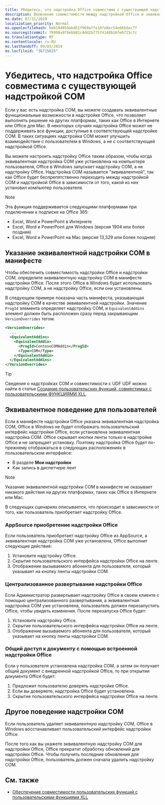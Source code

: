 ```yaml
---
title: Убедитесь, что надстройка Office совместима с существующей надстройкой COM
description: Включение совместимости между надстройкой Office и эквивалентной надстройкой COM
ms.date: 07/31/2019
localization_priority: Normal
ms.openlocfilehash: bd419d059abd51f969affe107e8ec54e66bdac7f
ms.sourcegitcommit: 78998a9f0ebb81c4dd2b77574148b16fe6725cfc
ms.translationtype: MT
ms.contentlocale: ru-RU
ms.lasthandoff: 09/03/2019
ms.locfileid: "36715615"
---
```

# <a name="make-your-office-add-in-compatible-with-an-existing-com-add-in"></a>Убедитесь, что надстройка Office совместима с существующей надстройкой COM

Если у вас есть надстройка COM, вы можете создавать эквивалентные функциональные возможности в надстройке Office, что позволяет выполнять решение на других платформах, таких как Office в Интернете или Office для Mac. В некоторых случаях надстройка Office может не поддерживать все функции, доступные в соответствующей надстройке COM. В таких ситуациях надстройка COM может улучшить взаимодействие с пользователем в Windows, а не с соответствующей надстройкой Office.

Вы можете настроить надстройку Office таким образом, чтобы когда эквивалентная надстройка COM уже установлена на компьютере пользователя, Office в Windows запускает надстройку COM, а не надстройку Office. Надстройка COM называется "эквивалентной", так как Office будет беспрепятственно переходить между надстройкой COM и надстройкой Office в зависимости от того, какой из них установил компьютер пользователя.

> [!NOTE]
> Эта функция поддерживается следующими платформами при подключении к подписке на Office 365:
> - Excel, Word и PowerPoint в Интернете
> - Excel, Word и PowerPoint для Windows (версия 1904 или более поздняя)
> - Excel, Word и PowerPoint на Mac (версия 13,329 или более поздняя)

## <a name="specify-an-equivalent-com-add-in-in-the-manifest"></a>Указание эквивалентной надстройки COM в манифесте

Чтобы обеспечить совместимость надстройки Office и надстройки COM, определите эквивалентную надстройку COM в манифесте надстройки Office. [](add-in-manifests.md) После этого Office в Windows будет использовать надстройку COM, а не надстройку Office, если они установлены.

В следующем примере показана часть манифеста, указывающая надстройку COM в качестве эквивалентной надстройки. Значение `ProgId` элемента определяет надстройку COM, и `EquivalentAddins` элемент должен быть расположен сразу перед закрывающим `VersionOverrides` тегом.

```xml
<VersionOverrides>
  ...
  <EquivalentAddins>
    <EquivalentAddin>
      <ProgId>ContosoCOMAddin</ProgId>
      <Type>COM</Type>
    </EquivalentAddin>
  </EquivalentAddins>
</VersionOverrides>
```

> [!TIP]
> Сведения о надстройках COM и совместимости с UDF UDF можно найти в статье [Создание пользовательских функций, совместимых с пользовательскими ФУНКЦИЯМИ XLL](../excel/make-custom-functions-compatible-with-xll-udf.md).

## <a name="equivalent-behavior-for-users"></a>Эквивалентное поведение для пользователей

Если в манифесте надстройки Office указана эквивалентная надстройка COM, Office в Windows не будет отображать пользовательский интерфейс надстройки Office, если установлена эквивалентная надстройка COM. Office скрывает кнопки ленты только в надстройке Office и не запрещает установку. Поэтому надстройка Office будет по-прежнему отображаться в следующих расположениях в пользовательском интерфейсе:

- В разделе **Мои надстройки**
- Как запись в диспетчере лент

> [!NOTE]
> Указание эквивалентной надстройки COM в манифесте не оказывает никакого действия на других платформах, таких как Office в Интернете или Mac.

В следующих сценариях описывается, что происходит в зависимости от того, как пользователь приобретает надстройку Office.

### <a name="appsource-acquisition-of-an-office-add-in"></a>AppSource приобретение надстройки Office

Если пользователь приобретает надстройку Office из AppSource, а эквивалентная надстройка COM уже установлена, Office выполнит следующие действия:

1. Установите надстройку Office.
2. Скрытие пользовательского интерфейса надстройки Office на ленте.
3. Отображение вызываемого абонента для пользователя, который указывает на кнопку ленты надстройки COM.

### <a name="centralized-deployment-of-office-add-in"></a>Централизованное развертывание надстройки Office

Если Администратор развертывает надстройку Office в своем клиенте с помощью централизованного развертывания, а эквивалентная надстройка COM уже установлена, пользователь должен перезапустить Office, чтобы увидеть изменения. После перезапуска Office будет:

1. Установите надстройку Office.
2. Скрытие пользовательского интерфейса надстройки Office на ленте.
3. Отображение вызываемого абонента для пользователя, который указывает на кнопку ленты надстройки COM.

### <a name="document-shared-with-embedded-office-add-in"></a>Общий доступ к документу с помощью встроенной надстройки Office

Если у пользователя установлена надстройка COM, а затем он получает общий документ с внедренной надстройкой Office, то при открытии документа Office будет:

1. Предложит пользователю доверять надстройке Office.
2. Если вы доверяете, надстройка Office будет установлена.
3. Скрытие пользовательского интерфейса надстройки Office на ленте.

## <a name="other-com-add-in-behavior"></a>Другое поведение надстройки COM

Если пользователь удаляет эквивалентную надстройку COM, Office в Windows восстанавливает пользовательский интерфейс надстройки Office.

После того как вы укажете эквивалентную надстройку COM для надстройки Office, Office прекратит обработку обновлений для надстройки Office. Чтобы получить последние обновления для надстройки Office, пользователь должен сначала удалить надстройку COM.

## <a name="see-also"></a>См. также

- [Обеспечение совместимости пользовательских функций с пользовательскими функциями XLL](../excel/make-custom-functions-compatible-with-xll-udf.md)
